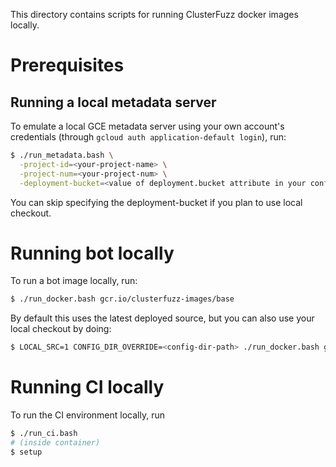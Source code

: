 This directory contains scripts for running ClusterFuzz docker images locally.

# Prerequisites

## Running a local metadata server
To emulate a local GCE metadata server using your own account's credentials
(through `gcloud auth application-default login`), run:

```bash
$ ./run_metadata.bash \
  -project-id=<your-project-name> \
  -project-num=<your-project-num> \
  -deployment-bucket=<value of deployment.bucket attribute in your config-dir/project.yaml>
```

You can skip specifying the deployment-bucket if you plan to use local checkout.

# Running bot locally
To run a bot image locally, run:

```bash
$ ./run_docker.bash gcr.io/clusterfuzz-images/base
```

By default this uses the latest deployed source, but you can also use your local
checkout by doing:

```bash
$ LOCAL_SRC=1 CONFIG_DIR_OVERRIDE=<config-dir-path> ./run_docker.bash gcr.io/clusterfuzz-images/base
```

# Running CI locally
To run the CI environment locally, run

```bash
$ ./run_ci.bash
# (inside container)
$ setup
```
